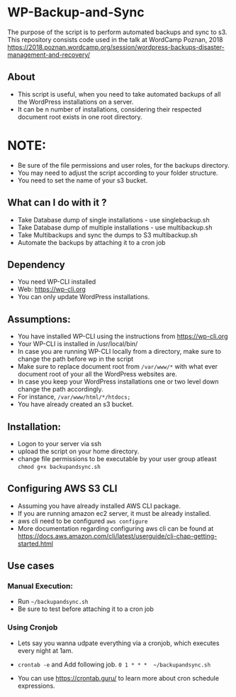 # WP-Backup-and-Sync
The purpose of the script is to perform automated backups and sync to s3.
This repository consists code used in the talk at WordCamp Poznan, 2018
https://2018.poznan.wordcamp.org/session/wordpress-backups-disaster-management-and-recovery/


## About

*  This script is useful, when you need to take automated backups of all the WordPress installations on a server.
*  It can be n number of installations, considering their respected document root exists in one root directory.

# NOTE:

* Be sure of the file permissions and user roles, for the backups directory.
* You may need to adjust the script according to your folder structure. 
* You need to set the name of your s3 bucket.


## What can I do with it ?

* Take Database dump of single installations - use singlebackup.sh 
* Take Database dump of multiple installations -  use multibackup.sh
* Take Multibackups and sync the dumps to S3 multibackup.sh
* Automate the backups by attaching it to a cron job

## Dependency
* You need WP-CLI installed
* Web: https://wp-cli.org
* You can only update WordPress installations.

## Assumptions:
* You have installed WP-CLI using the instructions from https://wp-cli.org
* Your WP-CLI is installed in /usr/local/bin/
* In case you are running WP-CLI locally from a directory, make sure to change the path before wp in the script
* Make sure to replace document root from `/var/www/*` with what ever document root of your all the WordPress websites are.
* In case you keep your WordPress installations one or two level down change the path accordingly.
* For instance, `/var/www/html/*/htdocs;`
* You have already created an s3 bucket. 


## Installation:
* Logon to your server via ssh
* upload the script on your home directory.
* change file permissions to be executable by your user group atleast `chmod g+x backupandsync.sh`

## Configuring AWS S3 CLI
* Assuming you have already installed AWS CLI package. 
* If you are running amazon ec2 server, it must be already installed.
* aws cli need to be configured
`aws configure`
* More documentation regarding configuring aws cli can be found at https://docs.aws.amazon.com/cli/latest/userguide/cli-chap-getting-started.html

## Use cases

###  Manual Execution:

* Run `~/backupandsync.sh`
* Be sure to test before attaching it to a cron job

### Using Cronjob

* Lets say you wanna udpate everything via a cronjob, which executes every night at 1am.
* `crontab -e` and Add following job.
`0 1 * * *  ~/backupandsync.sh`

* You can use https://crontab.guru/ to learn more about cron schedule expressions.
